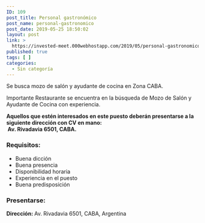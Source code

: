 ```yaml
---
ID: 109
post_title: Personal gastronómico
post_name: personal-gastronomico
post_date: 2019-05-25 18:50:02
layout: post
link: >
  https://invested-meet.000webhostapp.com/2019/05/personal-gastronomico
published: true
tags: [ ]
categories:
  - Sin categoría
---
```

<!-- wp:paragraph -->
<p>
Se busca mozo de salón y ayudante de cocina en Zona CABA.

</p>
<!-- /wp:paragraph -->

<!-- wp:paragraph -->
<p>Importante Restaurante se encuentra&nbsp;en la búsqueda de Mozo de Salón&nbsp;y Ayudante de Cocina con experiencia.</p>
<!-- /wp:paragraph -->

<!-- wp:paragraph -->
<p><strong>Aquellos que&nbsp;estén interesados en este puesto&nbsp;deberán presentarse a la siguiente&nbsp;</strong><strong>dirección con CV en mano:&nbsp;<br>
&nbsp;Av. Rivadavia 6501, CABA.</strong></p>
<!-- /wp:paragraph -->

<!-- wp:heading {"level":3} -->
<h3>Requisitos: </h3>
<!-- /wp:heading -->

<!-- wp:list -->
<ul><li>Buena dicción</li><li>Buena presencia</li><li>Disponibilidad horaria</li><li>Experiencia en el puesto</li><li>Buena predisposición</li></ul>
<!-- /wp:list -->

<!-- wp:heading {"level":3} -->
<h3>Presentarse: </h3>
<!-- /wp:heading -->

<!-- wp:paragraph -->
<p><strong></strong><strong>Dirección:
                                    </strong>Av. Rivadavia 6501, CABA, Argentina
                                

</p>
<!-- /wp:paragraph -->